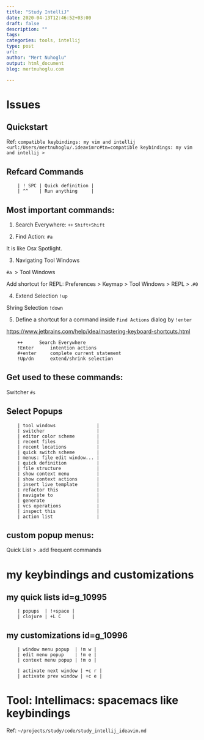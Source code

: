 ```yaml
---
title: "Study IntelliJ"
date: 2020-04-13T12:46:52+03:00 
draft: false
description: ""
tags:
categories: tools, intellij
type: post
url:
author: "Mert Nuhoglu"
output: html_document
blog: mertnuhoglu.com

---
```


# Issues

## Quickstart

Ref: `compatible keybindings: my vim and intellij <url:/Users/mertnuhoglu/.ideavimrc#tn=compatible keybindings: my vim and intellij >`

## Refcard Commands

		| ! SPC | Quick definition |
		| ^^    | Run anything     |

## Most important commands:

01. Search Everywhere: `++` `Shift+Shift`

02. Find Action: `#a`

It is like Osx Spotlight.

03. Navigating Tool Windows

`#a `> Tool Windows

Add shortcut for REPL: Preferences > Keymap > Tool Windows > REPL > .`#0`

04. Extend Selection `!up`

Shring Selection `!down`

05. Define a shortcut for a command inside `Find Actions` dialog by `!enter`

https://www.jetbrains.com/help/idea/mastering-keyboard-shortcuts.html

		++		Search Everywhere
		!Enter		intention actions
		#+enter		complete current statement
		!Up/dn		extend/shrink selection

## Get used to these commands:

Switcher `#s`

## Select Popups

		| tool windows               |
		| switcher                   |
		| editor color scheme        |
		| recent files               |
		| recent locations           |
		| quick switch scheme        |
		| menus: file edit window... |
		| quick definition           |
		| file structure             |
		| show context menu          |
		| show context actions       |
		| insert live template       |
		| refactor this              |
		| navigate to                |
		| generate                   |
		| vcs operations             |
		| inspect this               |
		| action list                |

## custom popup menus:

Quick List > .add frequent commands

# my keybindings and customizations

## my quick lists id=g_10995

		| popups  | !+space |
		| clojure | +L C    |

## my customizations id=g_10996

		| window menu popup  | !m w |
		| edit menu popup    | !m e |
		| context menu popup | !m o |

		| activate next window | +c r |
		| activate prev window | +c e |

# Tool: Intellimacs: spacemacs like keybindings

Ref: `~/projects/study/code/study_intellij_ideavim.md`


